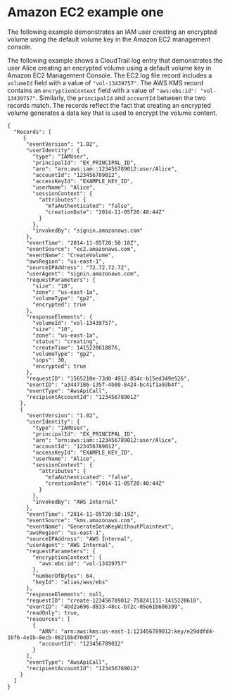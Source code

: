 # Amazon EC2 example one<a name="ct-ec2one"></a>

The following example demonstrates an IAM user creating an encrypted volume using the default volume key in the Amazon EC2 management console\.

The following example shows a CloudTrail log entry that demonstrates the user Alice creating an encrypted volume using a default volume key in Amazon EC2 Management Console\. The EC2 log file record includes a `volumeId` field with a value of `"vol-13439757"`\. The AWS KMS record contains an `encryptionContext` field with a value of `"aws:ebs:id": "vol-13439757"`\. Similarly, the `principalId` and `accountId` between the two records match\. The records reflect the fact that creating an encrypted volume generates a data key that is used to encrypt the volume content\.

```
{
  "Records": [
     {
      "eventVersion": "1.02",
      "userIdentity": {
        "type": "IAMUser",
        "principalId": "EX_PRINCIPAL_ID",
        "arn": "arn:aws:iam::123456789012:user/Alice",
        "accountId": "123456789012",
        "accessKeyId": "EXAMPLE_KEY_ID",
        "userName": "Alice",
        "sessionContext": {
          "attributes": {
            "mfaAuthenticated": "false",
            "creationDate": "2014-11-05T20:40:44Z"
          }
        },
        "invokedBy": "signin.amazonaws.com"
      },
      "eventTime": "2014-11-05T20:50:18Z",
      "eventSource": "ec2.amazonaws.com",
      "eventName": "CreateVolume",
      "awsRegion": "us-east-1",
      "sourceIPAddress": "72.72.72.72",
      "userAgent": "signin.amazonaws.com",
      "requestParameters": {
        "size": "10",
        "zone": "us-east-1a",
        "volumeType": "gp2",
        "encrypted": true
      },
      "responseElements": {
        "volumeId": "vol-13439757",
        "size": "10",
        "zone": "us-east-1a",
        "status": "creating",
        "createTime": 1415220618876,
        "volumeType": "gp2",
        "iops": 30,
        "encrypted": true
      },
      "requestID": "1565210e-73d0-4912-854c-b15ed349e526",
      "eventID": "a3447186-135f-4b00-8424-bc41f1a93b4f",
      "eventType": "AwsApiCall",
      "recipientAccountId": "123456789012"
    },
    {
      "eventVersion": "1.02",
      "userIdentity": {
        "type": "IAMUser",
        "principalId": "EX_PRINCIPAL_ID",
        "arn": "arn:aws:iam::123456789012:user/Alice",
        "accountId": "123456789012",
        "accessKeyId": "EXAMPLE_KEY_ID",
        "userName": "Alice",
        "sessionContext": {
          "attributes": {
            "mfaAuthenticated": "false",
            "creationDate": "2014-11-05T20:40:44Z"
          }
        },
        "invokedBy": "AWS Internal"
      },
      "eventTime": "2014-11-05T20:50:19Z",
      "eventSource": "kms.amazonaws.com",
      "eventName": "GenerateDataKeyWithoutPlaintext",
      "awsRegion": "us-east-1",
      "sourceIPAddress": "AWS Internal",
      "userAgent": "AWS Internal",
      "requestParameters": {
        "encryptionContext": {
          "aws:ebs:id": "vol-13439757"
        },
        "numberOfBytes": 64,
        "keyId": "alias/aws/ebs"
      },
      "responseElements": null,
      "requestID": "create-123456789012-758241111-1415220618",
      "eventID": "4bd2a696-d833-48cc-b72c-05e61b608399",
      "readOnly": true,
      "resources": [
        {
          "ARN": "arn:aws:kms:us-east-1:123456789012:key/e29ddfd4-1bf6-4e1b-8ecb-08216bd70d07",
          "accountId": "123456789012"
        }
      ],
      "eventType": "AwsApiCall",
      "recipientAccountId": "123456789012"
    }
  ]
}
```